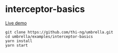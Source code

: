 # interceptor-basics

[Live demo](http://demo.thi.ng/umbrella/interceptor-basics/)

```
git clone https://github.com/thi-ng/umbrella.git
cd umbrella/examples/interceptor-basics
yarn install
yarn start
```

